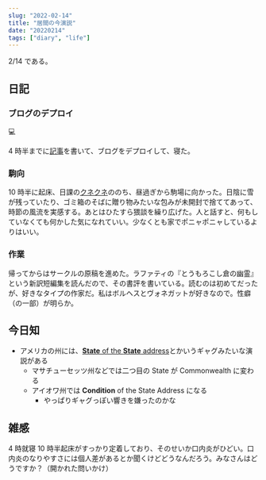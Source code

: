 ```yaml
---
slug: "2022-02-14"
title: "居間の今演説"
date: "20220214"
tags: ["diary", "life"]
---
```


2/14 である。

## 日記

### ブログのデプロイ

:computer:

4 時半までに[記事](/blog/blog-renewal)を書いて、ブログをデプロイして、寝た。

### 駒向

10 時半に起床、日課の[クネクネ](https://kuneku.net)ののち、昼過ぎから駒場に向かった。日陰に雪が残っていたり、ゴミ箱のそばに贈り物みたいな包みが未開封で捨ててあって、時節の風流を実感する。あとはひたすら猥談を繰り広げた。人と話すと、何もしていなくても何かした気になれていい。少なくとも家でポニャポニャしているよりはいい。

### 作業

帰ってからはサークルの原稿を進めた。ラファティの『とうもろこし倉の幽霊』という新訳短編集を読んだので、その書評を書いている。読むのは初めてだったが、好きなタイプの作家だ。私はボルヘスとヴォネガットが好きなので。性癖（の一部）が明らか。

## 今日知

- アメリカの州には、[**State** of the **State** address](https://en.wikipedia.org/wiki/State_of_the_State_address)とかいうギャグみたいな演説がある
  - マサチューセッツ州などでは二つ目の State が Commonwealth に変わる
  - アイオワ州では **Condition** of the State Address になる
    - やっぱりギャグっぽい響きを嫌ったのかな

## 雑感

4 時就寝 10 時半起床がすっかり定着しており、そのせいか口内炎がひどい。口内炎のなりやすさには個人差があるとか聞くけどどうなんだろう。みなさんはどうですか？（開かれた問いかけ）
